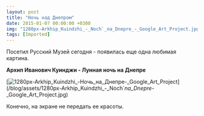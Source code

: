 ```yaml
---
layout: post
title: "Ночь над Днепром"
date: 2015-01-07 00:00:00 +0300
img: "1280px-Arkhip_Kuindzhi_-_Noch`_na_Dnepre_-_Google_Art_Project.jpg"
tags: [Imported]
---
```


Посетил Русский Музей сегодня - появилась еще одна любимая картина.

**Архип Иванович Куинджи - Лунная ночь на Днепре**

[![1280px-Arkhip_Kuindzhi_-_Ночь_на_Днепре_-_Google_Art_Project](/blog/assets/1280px-Arkhip_Kuindzhi_-_Noch`_na_Dnepre_-_Google_Art_Project.jpg)](/blog/assets/1280px-Arkhip_Kuindzhi_-_Noch`_na_Dnepre_-_Google_Art_Project.jpg)

Конечно, на экране не передать ее красоты.